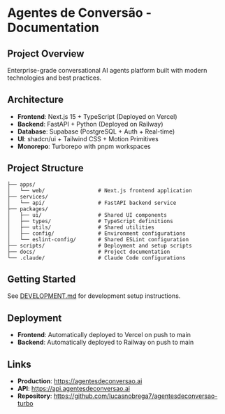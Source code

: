 # Agentes de Conversão - Documentation

## Project Overview

Enterprise-grade conversational AI agents platform built with modern technologies and best practices.

## Architecture

- **Frontend**: Next.js 15 + TypeScript (Deployed on Vercel)
- **Backend**: FastAPI + Python (Deployed on Railway)
- **Database**: Supabase (PostgreSQL + Auth + Real-time)
- **UI**: shadcn/ui + Tailwind CSS + Motion Primitives
- **Monorepo**: Turborepo with pnpm workspaces

## Project Structure

```
├── apps/
│   └── web/                 # Next.js frontend application
├── services/
│   └── api/                 # FastAPI backend service  
├── packages/
│   ├── ui/                  # Shared UI components
│   ├── types/               # TypeScript definitions
│   ├── utils/               # Shared utilities
│   ├── config/              # Environment configurations
│   └── eslint-config/       # Shared ESLint configuration
├── scripts/                 # Deployment and setup scripts
├── docs/                    # Project documentation
└── .claude/                 # Claude Code configurations
```

## Getting Started

See [DEVELOPMENT.md](./DEVELOPMENT.md) for development setup instructions.

## Deployment

- **Frontend**: Automatically deployed to Vercel on push to main
- **Backend**: Automatically deployed to Railway on push to main

## Links

- **Production**: https://agentesdeconversao.ai
- **API**: https://api.agentesdeconversao.ai
- **Repository**: https://github.com/lucasnobrega7/agentesdeconversao-turbo